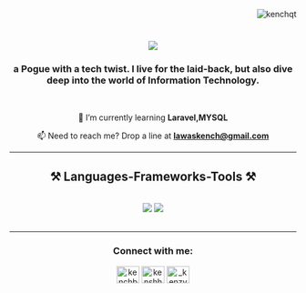 <p align="right"> <img src="https://komarev.com/ghpvc/?username=kenchqt&label=Profile%20views&color=0e75b6&style=flat" alt="kenchqt" /> </p>

<h1 align="center">
    <img src="https://readme-typing-svg.herokuapp.com/?font=Righteous&size=35&center=true&vCenter=true&width=500&height=70&duration=4000&lines=Hi+There!+👋;+I'm+Kenji👾;" />
</h1>

<h3 align="center">a Pogue with a tech twist. I live for the laid-back, but also dive deep into the world of Information Technology.</h3>

<br/>

<div align="center">
  
🌱 I’m currently learning **Laravel,MYSQL**

📫 Need to reach me? Drop a line at **lawaskench@gmail.com**
 
</div>

<hr/>
 
<h2 align="center">⚒️ Languages-Frameworks-Tools ⚒️</h2>
<br/>
<div align="center">
    <img src="https://skillicons.dev/icons?i=laravel,bootstrap,html,css,vscode,github,figma,tailwind,ps" />
    <img src="https://skillicons.dev/icons?i=nodejs,javascript,c,java,mysql,php" /><br>
</div>
<br/>

<hr/>

<h3 align="center">Connect with me:</h3>
<p align="center">
<a href="https://twitter.com/kenchbody" target="blank"><img align="center" src="https://raw.githubusercontent.com/rahuldkjain/github-profile-readme-generator/master/src/images/icons/Social/twitter.svg" alt="kenchbody" height="30" width="40" /></a>
<a href="https://fb.com/kenshhh" target="blank"><img align="center" src="https://raw.githubusercontent.com/rahuldkjain/github-profile-readme-generator/master/src/images/icons/Social/facebook.svg" alt="kenshhh" height="30" width="40" /></a>
<a href="https://instagram.com/_kenzyoo" target="blank"><img align="center" src="https://raw.githubusercontent.com/rahuldkjain/github-profile-readme-generator/master/src/images/icons/Social/instagram.svg" alt="_kenzyoo" height="30" width="40" /></a>
</p>



